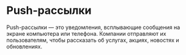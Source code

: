 # Push-рассылки

Push-рассылки — это уведомления, всплывающие сообщения на экране компьютера или телефона. Компании отправляют их пользователям, чтобы рассказать об услугах, акциях, новостях и обновлениях. 
